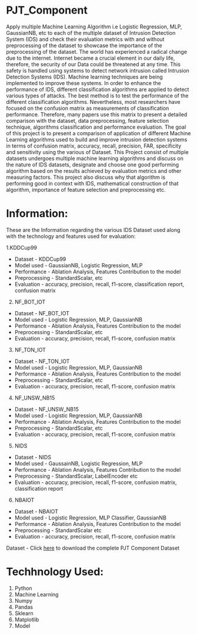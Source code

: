 # PJT_Component

Apply multiple Machine Learning Algorithm i.e Logistic Regression, MLP, GaussianNB, etc to each of the multiple dataset of Intrusion Detection System (IDS) and check their evaluation metrics with and without preprocessing of the dataset to showcase the importance of the preprocessing of the dataset. The world has experienced a radical change due to the internet. Internet became a crucial element in our daily life, therefore, the security of our Data could be threatened at any time. This safety is handled using systems to detect network intrusion called Intrusion Detection Systems (IDS). Machine learning techniques are being implemented to improve these systems. In order to enhance the performance of IDS, different classification algorithms are applied to detect various types of attacks.  The best method is to test the performance of the different classification algorithms. Nevertheless, most researchers have focused on the confusion matrix as measurements of classification performance. Therefore, many papers use this matrix to present a detailed comparison with the dataset, data preprocessing, feature selection technique, algorithms classification and performance evaluation. The goal of this project is to present a comparison of application of different Machine Learning algorithms used to build and improve intrusion detection systems in terms of confusion matrix, accuracy, recall, precision, FAR, specificity and sensitivity using the various of Dataset. This Project consist of multiple datasets undergoes multiple machine learning algorithms and discuss on the nature of IDS datasets, designate and choose one good performing algorithm based on the results achieved by evaluation metrics and other measuring factors. This project also discuss why that algorithm is performing good in context with IDS, mathematical construction of that algorithm, importance of feature selection and preprocessing etc.

# Information:

These are the Information regarding the various IDS Dataset used along with the technology and features used for evaluation:

1.KDDCup99
  - Dataset - KDDCup99
  - Model used - GaussianNB, Logistic Regression, MLP
  - Performance - Ablation Analysis, Features Contribution to the model
  - Preprocessing - StandardScalar, etc
  - Evaluation - accuracy, precision, recall, f1-score, classification report, confusion matrix

2. NF_BOT_IOT
  - Dataset - NF_BOT_IOT
  - Model used - Logistic Regression, MLP, GaussianNB
  - Performance - Ablation Analysis, Features Contribution to the model
  - Preprocessing - StandardScalar, etc
  - Evaluation - accuracy, precision, recall, f1-score, confusion matrix

3. NF_TON_IOT
  - Dataset - NF_TON_IOT
  - Model used - Logistic Regression, MLP, GaussianNB
  - Performance - Ablation Analysis, Features Contribution to the model
  - Preprocessing - StandardScalar, etc
  - Evaluation - accuracy, precision, recall, f1-score, confusion matrix

4. NF_UNSW_NB15
  - Dataset - NF_UNSW_NB15
  - Model used - Logistic Regression, MLP, GaussianNB
  - Performance - Ablation Analysis, Features Contribution to the model
  - Preprocessing - StandardScalar, etc
  - Evaluation - accuracy, precision, recall, f1-score, confusion matrix

5. NIDS
  - Dataset - NIDS
  - Model used - GaussainNB, Logistic Regression, MLP
  - Performance - Ablation Analysis, Features Contribution to the model
  - Preprocessing - StandardScalar, LabelEncoder etc
  - Evaluation - accuracy, precision, recall, f1-score, confusion matrix, classification report

6. NBAIOT
  - Dataset - NBAIOT
  - Model used - Logistic Regression, MLP Classifier, GaussianNB
  - Performance - Ablation Analysis, Features Contribution to the model
  - Preprocessing - StandardScalar etc
  - Evaluation - accuracy, precision, recall, f1-score, confusion matrix

Dataset - Click [here](https://drive.google.com/drive/folders/1Ec3NIDe87op31pJaAypRroa0KpWQwIGW?usp=sharing) to download the complete PJT Component Dataset


# Techhnology Used:

1. Python
2. Machine Learning
3. Numpy
4. Pandas
5. Sklearn
6. Matplotlib
7. Model



